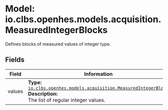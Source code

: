 # Model: io.clbs.openhes.models.acquisition.MeasuredIntegerBlocks

Defines blocks of measured values of integer type.

## Fields

| Field | Information |
| --- | --- |
| values | <b>Type:</b> [`io.clbs.openhes.models.acquisition.MeasuredIntegerBlock`](model-io-clbs-openhes-models-acquisition-measuredintegerblock.md)<br><b>Description:</b><br>The list of regular integer values. |

